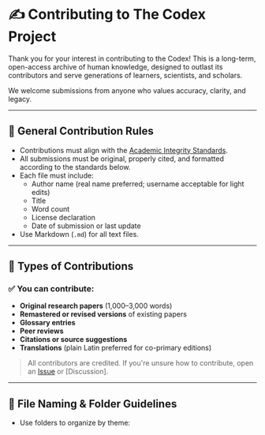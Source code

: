 # ✍️ Contributing to The Codex Project

Thank you for your interest in contributing to the Codex! This is a long-term, open-access archive of human knowledge, designed to outlast its contributors and serve generations of learners, scientists, and scholars.

We welcome submissions from anyone who values accuracy, clarity, and legacy.

---

## 🔑 General Contribution Rules

- Contributions must align with the [Academic Integrity Standards](./ACADEMIC_INTEGRITY.md).
- All submissions must be original, properly cited, and formatted according to the standards below.
- Each file must include:
  - Author name (real name preferred; username acceptable for light edits)
  - Title
  - Word count
  - License declaration
  - Date of submission or last update
- Use Markdown (`.md`) for all text files.

---

## 📄 Types of Contributions

### ✅ You can contribute:
- **Original research papers** (1,000–3,000 words)
- **Remastered or revised versions** of existing papers
- **Glossary entries**
- **Peer reviews**
- **Citations or source suggestions**
- **Translations** (plain Latin preferred for co-primary editions)

> All contributors are credited. If you're unsure how to contribute, open an [Issue](https://github.com/your-username/your-repo/issues) or [Discussion].

---

## 📁 File Naming & Folder Guidelines

- Use folders to organize by theme:
